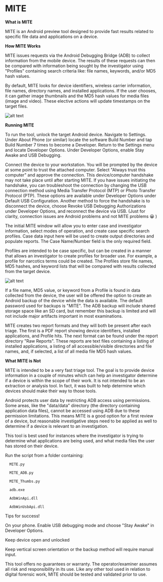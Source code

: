 # MITE 

**What is MITE**

MITE is an Android preview tool designed to provide fast results related to specific file data and applications on a device.

**How MITE Works**

MITE issues requests via the Android Debugging Bridge (ADB) to collect information from the mobile device. The results of these requests can then be compared with information being sought by the investigator using "Profiles" containing search criteria like: file names, keywords, and/or MD5 hash values.

By default, MITE looks for device identifiers, wireless carrier information, file names, directory names, and installed applications. If the user chooses, it can gather image thumbnails and the MD5 hash values for media files (image and video). These elective actions will update timestamps on the target files.  

![alt text](https://user-images.githubusercontent.com/73806121/187032797-2f751d20-b915-404a-bc09-51e247705775.png)

**Running MITE**

To run the tool, unlock the target Android device.  Navigate to Settings. Under About Phone (or similar) locate the software Build Number and tap Build Number 7 times to become a Developer.  Return to the Settings menu and locate Developer Options.  Under Developer Options, enable Stay Awake and USB Debugging.

Connect the device to your workstation. You will be prompted by the device at some point to trust the attached computer.  Select "Always trust this computer" and approve the connection. This device/computer handshake may not take place until after starting MITE. If you have issues initiating the handshake, you can troubleshoot the connection by changing the USB connection method using Media Transfer Protocol (MTP) or Photo Transfer Protocol (PTP). These options are available under Developer Options under Default USB Configuration.   Another method to force the handshake is to disconnect the device, choose Revoke USB Debugging Authorizations under Developer Options, and reconnect the device via USB. (Just for clarity, connection issues are Android problems and not MITE problems 😀 )

The initial MITE window will allow you to enter case and investigator information, select modes of operation, and create case specific search profiles.    Case data input here will be used to create output directories and populate reports. The Case Name/Number field is the only required field.  

Profiles are intended to be case specific, but can be created in a manner that allows an investigator to create profiles for broader use. For example, a profile for narcotics terms could be created. The Profiles store file names, MD5 hashes, and keyword lists that will be compared with results collected from the target device. 

![alt text](https://user-images.githubusercontent.com/73806121/187036192-7383f42c-c386-453b-8491-2060c54371e4.png)

If a file name, MD5 value, or keyword from a Profile is found in data collected from the device, the user will be offered the option to create an Android backup of the device while the data is available.  The default password used for backups is "MITE".  The ADB backup will include shared storage space like an SD card, but remember this backup is limited and will not include major artifacts important in most examinations.  

MITE creates two report formats and they will both be present after each triage.  The first is a PDF report showing device identifiers, installed applications, and Profile hits. The next format can be found under the report directory "Raw Reports".  These reports are text files containing a listing of installed applications, a listing of all accessible/visible directories and file names, and, if selected, a list of all media file MD5 hash values. 

**What MITE is Not**

MITE is intended to be a very fast triage tool.  The goal is to provide device information in a couple of minutes which can help an investigator determine if a device is within the scope of their work.  It is not intended to be an extraction or analysis tool.  In fact, it was built to help determine which devices should make their way to those tools.  

Android protects user data by restricting ADB access using permissions. Some areas, like the "data/data" directory (the directory containing application data files), cannot be accessed using ADB due to these permission limitations.  This means MITE is a good option for a first review of a device, but reasonable investigative steps need to be applied as well to determine if a device is relevant to an investigation.   

This tool is best used for instances where the investigator is trying to determine what applications are being used, and what media files the user has stored on their device. 

Run the script from a folder containing: 

      MITE.py

      MITE_ADB.py

      MITE_Thumbs.py

      adb.exe

      AdbWinApi.dll

      AdbWinUsbApi.dll
  
  
  
Tips for success!
  
  On your phone. Enable USB debugging mode and choose "Stay Awake" in Developer Options.
  
  Keep device open and unlocked
  
  Keep vertical screen orientation or the backup method will require manual input.

This tool offers no guarantees or warranty. The operator/examiner assumes all risk and responsibility in its use.  Like any other tool used in relation to digital forensic work, MITE should be tested and validated prior to use. 
